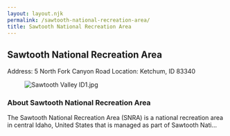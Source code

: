 ```yaml
---
layout: layout.njk
permalink: /sawtooth-national-recreation-area/
title: Sawtooth National Recreation Area
---
```


<article class="attraction-detail container">
  <h2>Sawtooth National Recreation Area</h2>
  <div class="attraction-meta">
    <span class="address">Address: 5 North Fork Canyon Road</span>
    <span class="location">Location: Ketchum, ID 83340</span>
  </div>
  <figure class="attraction-image">
    <img src="https://upload.wikimedia.org/wikipedia/commons/9/9d/Sawtooth_Valley_ID1.jpg?v=1743942693846" alt="Sawtooth Valley ID1.jpg" loading="lazy">
  </figure>
  <div class="attraction-description">
    <h3>About Sawtooth National Recreation Area</h3>
    <p>The Sawtooth National Recreation Area (SNRA) is a national recreation area in central Idaho, United States that is managed as part of Sawtooth Nati...</p>
  </div>
  
</article>